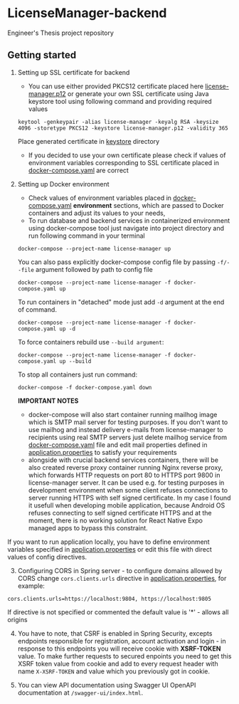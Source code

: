 # LicenseManager-backend

Engineer's Thesis project repository

## Getting started

1. Setting up SSL certificate for backend

   - You can use either provided PKCS12 certificate placed here [license-manager.p12](/backend/src/main/resources/keystore/license-manager.p12) or
     generate your own SSL certificate using Java keystore tool using following command and providing required values

   ```
   keytool -genkeypair -alias license-manager -keyalg RSA -keysize 4096 -storetype PKCS12 -keystore license-manager.p12 -validity 365
   ```

   Place generated certificate in [keystore](/backend/src/main/resources/keystore) directory

   - If you decided to use your own certificate please check if values of environment variables corresponding to SSL certificate placed in [docker-compose.yaml](./docker-compose.yaml) are correct

2. Setting up Docker environment

   - Check values of environment variables placed in [docker-compose.yaml](./docker-compose.yaml) **environment** sections, which are passed to Docker containers and adjust its values to your needs,
   - To run database and backend services in containerized environment using docker-compose tool just navigate into project directory and run following command in your terminal

   ```
   docker-compose --project-name license-manager up
   ```

   You can also pass explicitly docker-compose config file by passing `-f/--file` argument followed by path to config file

   ```
   docker-compose --project-name license-manager -f docker-compose.yaml up
   ```

   To run containers in "detached" mode just add `-d` argument at the end of command.

   ```
   docker-compose --project-name license-manager -f docker-compose.yaml up -d
   ```

   To force containers rebuild use `--build argument`:

   ```
   docker-compose --project-name license-manager -f docker-compose.yaml up --build
   ```

   To stop all containers just run command:

   ```
   docker-compose -f docker-compose.yaml down
   ```

   **IMPORTANT NOTES**

   - docker-compose will also start container running mailhog image which is SMTP mail server for testing purposes. If you don't want to use mailhog and instead
     delivery e-mails from license-manager to recipients using real SMTP servers just delete mailhog service from [docker-compose.yaml](./docker-compose.yaml) file and edit
     mail properties defined in [application.properties](./backend/src/main/resources/application.properties) to satisfy your requirements
   - alongside with crucial backend services containers, there will be also created reverse proxy container running Nginx reverse proxy, which forwards HTTP requests on port 80 to HTTPS port 9800 in license-manager server. It can be used e.g. for testing purposes in development environment when some client refuses connections to server running HTTPS with self signed certificate. In my case I found it usefull when developing mobile application, because Android OS refuses connecting to self signed certificate HTTPS and at the moment, there is no working solution for React Native Expo managed apps to bypass this constraint.

If you want to run application locally, you have to define environment variables specified in [application.properties](./backend/src/main/resources/application.properties) or edit this file with direct values of config directives.

3. Configuring CORS in Spring server - to configure domains allowed by CORS change `cors.clients.urls` directive in [application.properties](./backend/src/main/resources/application.properties), for example:

```
cors.clients.urls=https://localhost:9804, https://localhost:9805
```

If directive is not specified or commented the default value is '\*' - allows all origins

4. You have to note, that CSRF is enabled in Spring Security, excepts endpoints responsible for registration, account activation and login - in response to this endpoints you will receive cookie with **XSRF-TOKEN** value. To make further requests to secured enpoints you need to get this XSRF token value from cookie and add to every request
   header with name `X-XSRF-TOKEN` and value which you previously got in cookie.

5. You can view API documentation using Swagger UI OpenAPI documentation at `/swagger-ui/index.html`.
